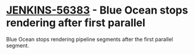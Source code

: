 # [JENKINS-56383](https://issues.jenkins-ci.org/browse/JENKINS-56383) - Blue Ocean stops rendering after first parallel

Blue Ocean stops rendering pipeline segments after the first parallel
segment.
